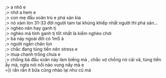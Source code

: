 ;> a nhô e<br>
;> nhớ a hem e<br>
;> con mẹ đầu xoăn trù e phá sản kìa<br>
;> nó xàm lòn 31-33 đời người tam tai khủng khiếp nhất người thì phá sản...<br>
;> nghèo nên hay ganh tị<br>
;> nghèo mà tính ganh tị tốt nhất là kiếm nghèo chơi<br>
;> bà này ngoài đời có 1m5 à<br>
;> người ngắn chân lùn<br>
;> chắc đang túng tiền nên stress e<br>
;> mua chanh trồng chưa e<br>
;> chồng bà đầu xoăn này làm biếng mà , chắc vợ chồng nó cãi vã, túng tiền ấy mà, ngta nói nồi nào vung nấy mà e<br>
=)) rần rần ít bữa cũng nhào lại như cũ mà<br>
